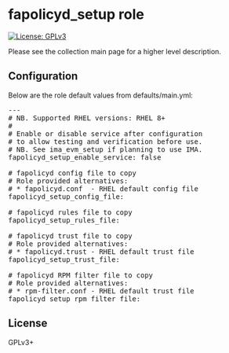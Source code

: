 # fapolicyd_setup role

[![License: GPLv3](https://img.shields.io/badge/license-GPLv3-brightgreen.svg)](https://www.gnu.org/licenses/gpl-3.0)

Please see the collection main page for a higher level description.

## Configuration

Below are the role default values from defaults/main.yml:

<pre>
---
# NB. Supported RHEL versions: RHEL 8+
#
# Enable or disable service after configuration
# to allow testing and verification before use.
# NB. See ima_evm_setup if planning to use IMA.
fapolicyd_setup_enable_service: false

# fapolicyd config file to copy
# Role provided alternatives:
# * fapolicyd.conf  - RHEL default config file
fapolicyd_setup_config_file:

# fapolicyd rules file to copy
fapolicyd_setup_rules_file:

# fapolicyd trust file to copy
# Role provided alternatives:
# * fapolicyd.trust - RHEL default trust file
fapolicyd_setup_trust_file:

# fapolicyd RPM filter file to copy
# Role provided alternatives:
# * rpm-filter.conf - RHEL default trust file
fapolicyd_setup_rpm_filter_file:
</pre>

## License

GPLv3+

